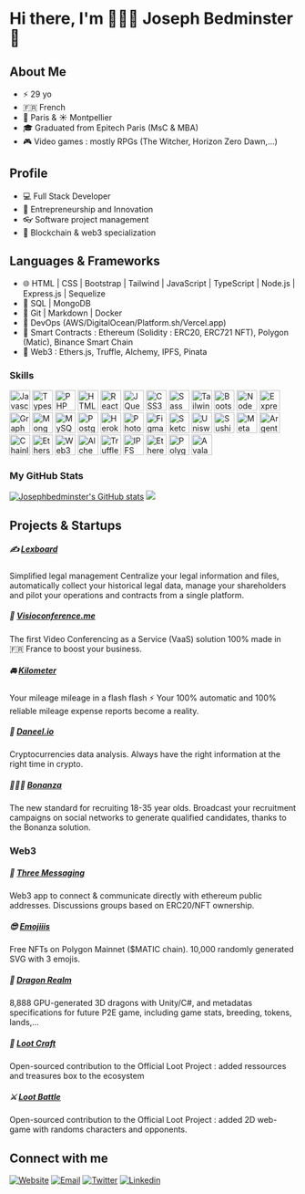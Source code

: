 # Hi there, I'm 👨🏽‍💻 Joseph Bedminster 👋

## About Me

- ⚡️ 29 yo
- 🇫🇷 French
- 🥖 Paris & ☀️ Montpellier
- 🎓 Graduated from Epitech Paris (MsC & MBA)
- 🎮 Video games : mostly RPGs (The Witcher, Horizon Zero Dawn,...)


## Profile

- 💻 Full Stack Developer
- 💸 Entrepreneurship and Innovation
- 👓 Software project management
- 🦄 Blockchain & web3 specialization


## Languages & Frameworks

- 🌐 HTML | CSS | Bootstrap | Tailwind | JavaScript | TypeScript | Node.js | Express.js | Sequelize
- 💽 SQL | MongoDB
- 🔧 Git | Markdown | Docker
- 🚧 DevOps (AWS/DigitalOcean/Platform.sh/Vercel.app)
- 💎 Smart Contracts : Ethereum (Solidity : ERC20, ERC721 NFT), Polygon (Matic), Binance Smart Chain
- 🦄 Web3 : Ethers.js, Truffle, Alchemy, IPFS, Pinata


### Skills

<p align="left"> <a href="https://developer.mozilla.org/en-US/docs/Web/JavaScript" target="_blank" rel="noreferrer"><img src="https://raw.githubusercontent.com/danielcranney/readme-generator/main/public/icons/skills/javascript-colored.svg" width="36" height="36" alt="Javascript" /></a> <a href="https://www.typescriptlang.org/" target="_blank" rel="noreferrer"><img src="https://raw.githubusercontent.com/danielcranney/readme-generator/main/public/icons/skills/typescript-colored.svg" width="36" height="36" alt="Typescript" /></a> <a href="https://www.php.net/" target="_blank" rel="noreferrer"><img src="https://raw.githubusercontent.com/danielcranney/readme-generator/main/public/icons/skills/php-colored.svg" width="36" height="36" alt="PHP" /></a> <a href="https://developer.mozilla.org/en-US/docs/Glossary/HTML5" target="_blank" rel="noreferrer"><img src="https://raw.githubusercontent.com/danielcranney/readme-generator/main/public/icons/skills/html5-colored.svg" width="36" height="36" alt="HTML5" /></a> <a href="https://reactjs.org/" target="_blank" rel="noreferrer"><img src="https://raw.githubusercontent.com/danielcranney/readme-generator/main/public/icons/skills/react-colored.svg" width="36" height="36" alt="React" /></a> <a href="https://jquery.com/" target="_blank" rel="noreferrer"><img src="https://raw.githubusercontent.com/danielcranney/readme-generator/main/public/icons/skills/jquery-colored.svg" width="36" height="36" alt="JQuery" /></a> <a href="https://www.w3.org/TR/CSS/#css" target="_blank" rel="noreferrer"><img src="https://raw.githubusercontent.com/danielcranney/readme-generator/main/public/icons/skills/css3-colored.svg" width="36" height="36" alt="CSS3" /></a> <a href="https://sass-lang.com/" target="_blank" rel="noreferrer"><img src="https://raw.githubusercontent.com/danielcranney/readme-generator/main/public/icons/skills/sass-colored.svg" width="36" height="36" alt="Sass" /></a> <a href="https://tailwindcss.com/" target="_blank" rel="noreferrer"><img src="https://raw.githubusercontent.com/danielcranney/readme-generator/main/public/icons/skills/tailwindcss-colored.svg" width="36" height="36" alt="TailwindCSS" /></a> <a href="https://getbootstrap.com/" target="_blank" rel="noreferrer"><img src="https://raw.githubusercontent.com/danielcranney/readme-generator/main/public/icons/skills/bootstrap-colored.svg" width="36" height="36" alt="Bootstrap" /></a> <a href="https://nodejs.org/en/" target="_blank" rel="noreferrer"><img src="https://raw.githubusercontent.com/danielcranney/readme-generator/main/public/icons/skills/nodejs-colored.svg" width="36" height="36" alt="NodeJS" /></a> <a href="https://expressjs.com/" target="_blank" rel="noreferrer"><img src="https://raw.githubusercontent.com/danielcranney/readme-generator/main/public/icons/skills/express-colored.svg" width="36" height="36" alt="Express" /></a> <a href="https://graphql.org/" target="_blank" rel="noreferrer"><img src="https://raw.githubusercontent.com/danielcranney/readme-generator/main/public/icons/skills/graphql-colored.svg" width="36" height="36" alt="GraphQL" /></a> <a href="https://www.mongodb.com/" target="_blank" rel="noreferrer"><img src="https://raw.githubusercontent.com/danielcranney/readme-generator/main/public/icons/skills/mongodb-colored.svg" width="36" height="36" alt="MongoDB" /></a> <a href="https://www.mysql.com/" target="_blank" rel="noreferrer"><img src="https://raw.githubusercontent.com/danielcranney/readme-generator/main/public/icons/skills/mysql-colored.svg" width="36" height="36" alt="MySQL" /></a> <a href="https://www.postgresql.org/" target="_blank" rel="noreferrer"><img src="https://raw.githubusercontent.com/danielcranney/readme-generator/main/public/icons/skills/postgresql-colored.svg" width="36" height="36" alt="PostgreSQL" /></a> <a href="https://www.heroku.com/" target="_blank" rel="noreferrer"><img src="https://raw.githubusercontent.com/danielcranney/readme-generator/main/public/icons/skills/heroku-colored.svg" width="36" height="36" alt="Heroku" /></a> <a href="https://www.adobe.com/uk/products/photoshop.html" target="_blank" rel="noreferrer"><img src="https://raw.githubusercontent.com/danielcranney/readme-generator/main/public/icons/skills/photoshop-colored.svg" width="36" height="36" alt="Photoshop" /></a> <a href="https://www.figma.com/" target="_blank" rel="noreferrer"><img src="https://raw.githubusercontent.com/danielcranney/readme-generator/main/public/icons/skills/figma-colored.svg" width="36" height="36" alt="Figma" /></a> <a href="https://www.sketch.com/" target="_blank" rel="noreferrer"><img src="https://raw.githubusercontent.com/danielcranney/readme-generator/main/public/icons/skills/sketch-colored.svg" width="36" height="36" alt="Sketch" /></a> <a href="https://uniswap.org/" target="_blank" rel="noreferrer"><img src="https://raw.githubusercontent.com/danielcranney/readme-generator/main/public/icons/skills/uniswap-colored.svg" width="36" height="36" alt="Uniswap" /></a> <a href="https://www.sushi.com/" target="_blank" rel="noreferrer"><img src="https://raw.githubusercontent.com/danielcranney/readme-generator/main/public/icons/skills/sushiswap-colored.svg" width="36" height="36" alt="Sushiswap" /></a> <a href="https://metamask.io/" target="_blank" rel="noreferrer"><img src="https://raw.githubusercontent.com/danielcranney/readme-generator/main/public/icons/skills/metamask-colored.svg" width="36" height="36" alt="MetaMask" /></a> <a href="https://www.argent.xyz/" target="_blank" rel="noreferrer"><img src="https://raw.githubusercontent.com/danielcranney/readme-generator/main/public/icons/skills/argent-colored.svg" width="36" height="36" alt="Argent" /></a> <a href="https://chain.link/" target="_blank" rel="noreferrer"><img src="https://raw.githubusercontent.com/danielcranney/readme-generator/main/public/icons/skills/chainlink-colored.svg" width="36" height="36" alt="Chainlink" /></a> <a href="https://ethers.io" target="_blank" rel="noreferrer"><img src="https://raw.githubusercontent.com/danielcranney/readme-generator/main/public/icons/skills/ethers-colored.svg" width="36" height="36" alt="Ethers" /></a> <a href="https://web3js.readthedocs.io/en/v1.7.1/#" target="_blank" rel="noreferrer"><img src="https://raw.githubusercontent.com/danielcranney/readme-generator/main/public/icons/skills/web3js-colored.svg" width="36" height="36" alt="Web3Js" /></a> <a href="https://docs.alchemy.com/alchemy/documentation/alchemy-web3" target="_blank" rel="noreferrer"><img src="https://raw.githubusercontent.com/danielcranney/readme-generator/main/public/icons/skills/alchemy-colored.svg" width="36" height="36" alt="Alchemy" /></a> <a href="https://trufflesuite.com" target="_blank" rel="noreferrer"><img src="https://raw.githubusercontent.com/danielcranney/readme-generator/main/public/icons/skills/truffle-colored.svg" width="36" height="36" alt="Truffle" /></a> <a href="https://ipfs.io/" target="_blank" rel="noreferrer"><img src="https://raw.githubusercontent.com/danielcranney/readme-generator/main/public/icons/skills/ipfs-colored.svg" width="36" height="36" alt="IPFS" /></a> <a href="https://ethereum.org/en/" target="_blank" rel="noreferrer"><img src="https://raw.githubusercontent.com/danielcranney/readme-generator/main/public/icons/skills/ethereum-colored.svg" width="36" height="36" alt="Ethereum" /></a> <a href="https://polygon.technology/" target="_blank" rel="noreferrer"><img src="https://raw.githubusercontent.com/danielcranney/readme-generator/main/public/icons/skills/polygon-colored.svg" width="36" height="36" alt="Polygon" /></a> <a href="https://www.avax.network/" target="_blank" rel="noreferrer"><img src="https://raw.githubusercontent.com/danielcranney/readme-generator/main/public/icons/skills/avalanche-colored.svg" width="36" height="36" alt="Avalanche" /></a> </p> 


### My GitHub Stats

<a href="http://www.github.com/Josephbedminster"><img src="https://github-readme-stats.vercel.app/api?username=Josephbedminster&show_icons=true&hide=&count_private=true&title_color=0891b2&text_color=ffffff&icon_color=0891b2&bg_color=1c1917&hide_border=true&show_icons=true" alt="Josephbedminster's GitHub stats" /></a>
<a href="http://www.github.com/Josephbedminster"><img src="https://github-readme-streak-stats.herokuapp.com/?user=Josephbedminster&stroke=ffffff&background=1c1917&ring=0891b2&fire=0891b2&currStreakNum=ffffff&currStreakLabel=0891b2&sideNums=ffffff&sideLabels=ffffff&dates=ffffff&hide_border=true" /></a>



## Projects & Startups

##### ✍️ [Lexboard][lexboard]
Simplified legal management
Centralize your legal information and files, automatically collect your historical legal data, manage your shareholders and pilot your operations and contracts from a single platform.

##### 📲 [Visioconference.me][vaas]
The first Video Conferencing as a Service (VaaS) solution 100% made in 🇫🇷 France to boost your business.

##### 🚘 [Kilometer][kilometer]
Your mileage mileage in a flash flash ⚡
Your 100% automatic and 100% reliable mileage expense reports become a reality.

##### 🤖 [Daneel.io][daneel]
Cryptocurrencies data analysis.
Always have the right information at the right time in crypto.

##### 👨🏻‍🎓 [Bonanza][bonanza]
The new standard for recruiting 18-35 year olds.
Broadcast your recruitment campaigns on social networks to generate qualified candidates, thanks to the Bonanza solution.


### Web3

##### 🌈 [Three Messaging][three]
Web3 app to connect & communicate directly with ethereum public addresses. Discussions groups based on ERC20/NFT ownership.

##### 😎 [Emojiiis][emojiiis]
Free NFTs on Polygon Mainnet ($MATIC chain). 10,000 randomly generated SVG with 3 emojis.

##### 🐉 [Dragon Realm][dragon]
8,888 GPU-generated 3D dragons with Unity/C#, and metadatas specifications for future P2E game, including game stats, breeding, tokens, lands,...

##### 💎 [Loot Craft][lootcraft]
Open-sourced contribution to the Official Loot Project : added ressources and treasures box to the ecosystem
##### ⚔️ [Loot Battle][lootbattle]
Open-sourced contribution to the Official Loot Project : added 2D web-game with randoms characters and opponents.

## Connect with me
[![Website](https://img.shields.io/badge/Dev.to-Blog%20&%20articles-yellow?style=for-the-badge&logo=dev.to)][website]
[![Email](https://img.shields.io/badge/Email-joseph@bedminster.fr-red?style=for-the-badge&logo=gmail)][email]
[![Twitter](https://img.shields.io/twitter/follow/jocodey?color=1DA1F2&logo=twitter&style=for-the-badge)][twitter]
[![Linkedin](https://img.shields.io/badge/LinkedIn-Joseph%20Bedminster-blue?style=for-the-badge&logo=linkedin)][linkedin]

[three]: https://three-app.com/
[lootbattle]: https://loot-craft.com/battle
[lootcraft]: https://loot-craft.com/
[dragon]: https://dragonrealm-p2e.com/
[emojiiis]: https://emojiiis.co/
[website]: https://dev.to/@josephbedminster
[bonanza]: https://bonanza.co
[twitter]: https://twitter.com/Lyliiya
[daneel]: https://daneel.io/
[kilometer]: https://kilometer.fr/
[vaas]: https://visioconference.me
[linkedin]: https://www.linkedin.com/in/joseph-bedminster/
[email]: mailto:joseph@bedminster.fr
[lexboard]: https://lexboard.fr/
